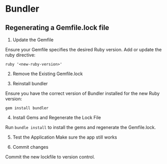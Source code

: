 # Bundler

## Regenerating a Gemfile.lock file

1. Update the Gemfile

Ensure your Gemfile specifies the desired Ruby version. Add or update the ruby directive:

```
ruby '<new-ruby-version>'
```

2. Remove the Existing Gemfile.lock

3. Reinstall bundler

Ensure you have the correct version of Bundler installed for the new Ruby version:

```
gem install bundler
```

4. Install Gems and Regenerate the Lock File

Run `bundle install` to install the gems and regenerate the Gemfile.lock.

5. Test the Application
Make sure the app still works

6. Commit changes

Commit the new lockfile to version control.

